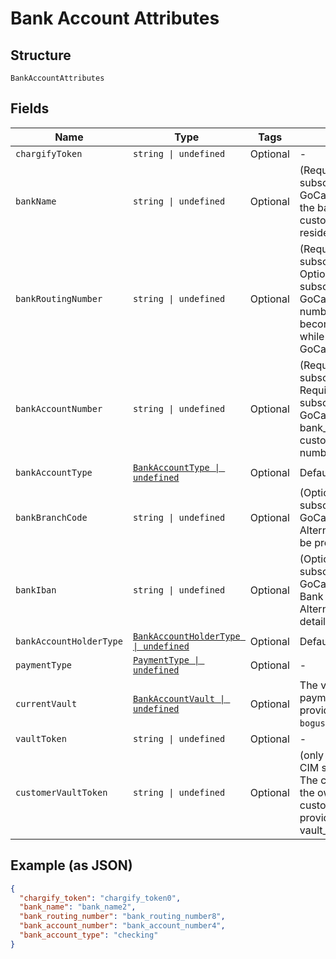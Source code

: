 
# Bank Account Attributes

## Structure

`BankAccountAttributes`

## Fields

| Name | Type | Tags | Description |
|  --- | --- | --- | --- |
| `chargifyToken` | `string \| undefined` | Optional | - |
| `bankName` | `string \| undefined` | Optional | (Required when creating a subscription with ACH or GoCardless) The name of the bank where the customer’s account resides |
| `bankRoutingNumber` | `string \| undefined` | Optional | (Required when creating a subscription with ACH. Optional when creating a subscription with GoCardless). The routing number of the bank. It becomes bank_code while passing via GoCardless API |
| `bankAccountNumber` | `string \| undefined` | Optional | (Required when creating a subscription with ACH. Required when creating a subscription with GoCardless and bank_iban is blank) The customerʼs bank account number |
| `bankAccountType` | [`BankAccountType \| undefined`](../../doc/models/bank-account-type.md) | Optional | Defaults to checking |
| `bankBranchCode` | `string \| undefined` | Optional | (Optional when creating a subscription with GoCardless) Branch code. Alternatively, an IBAN can be provided |
| `bankIban` | `string \| undefined` | Optional | (Optional when creating a subscription with GoCardless). International Bank Account Number. Alternatively, local bank details can be provided |
| `bankAccountHolderType` | [`BankAccountHolderType \| undefined`](../../doc/models/bank-account-holder-type.md) | Optional | Defaults to personal |
| `paymentType` | [`PaymentType \| undefined`](../../doc/models/payment-type.md) | Optional | - |
| `currentVault` | [`BankAccountVault \| undefined`](../../doc/models/bank-account-vault.md) | Optional | The vault that stores the payment profile with the provided vault_token. Use `bogus` for testing. |
| `vaultToken` | `string \| undefined` | Optional | - |
| `customerVaultToken` | `string \| undefined` | Optional | (only for Authorize.Net CIM storage or Square) The customerProfileId for the owner of the customerPaymentProfileId provided as the vault_token |

## Example (as JSON)

```json
{
  "chargify_token": "chargify_token0",
  "bank_name": "bank_name2",
  "bank_routing_number": "bank_routing_number8",
  "bank_account_number": "bank_account_number4",
  "bank_account_type": "checking"
}
```

